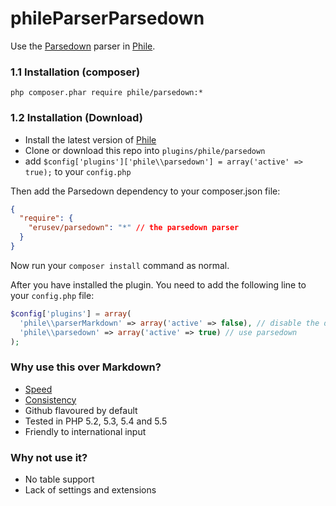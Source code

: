 phileParserParsedown
====================

Use the [Parsedown](https://github.com/erusev/parsedown) parser in [Phile](https://github.com/PhileCMS/Phile).

### 1.1 Installation (composer)
```
php composer.phar require phile/parsedown:*
```

### 1.2 Installation (Download)

* Install the latest version of [Phile](https://github.com/PhileCMS/Phile)
* Clone or download this repo into `plugins/phile/parsedown`
* add `$config['plugins']['phile\\parsedown'] = array('active' => true);` to your `config.php`

Then add the Parsedown dependency to your composer.json file:

```json
{
  "require": {
    "erusev/parsedown": "*" // the parsedown parser
  }
}
```

Now run your `composer install` command as normal.

After you have installed the plugin. You need to add the following line to your `config.php` file:

```php
$config['plugins'] = array(
  'phile\\parserMarkdown' => array('active' => false), // disable the default parser
  'phile\\parsedown' => array('active' => true) // use parsedown
);
```

### Why use this over Markdown?

* [Speed](http://parsedown.org/speed)
* [Consistency](http://parsedown.org/consistency)
* Github flavoured by default
* Tested in PHP 5.2, 5.3, 5.4 and 5.5
* Friendly to international input

### Why not use it?

* No table support
* Lack of settings and extensions
